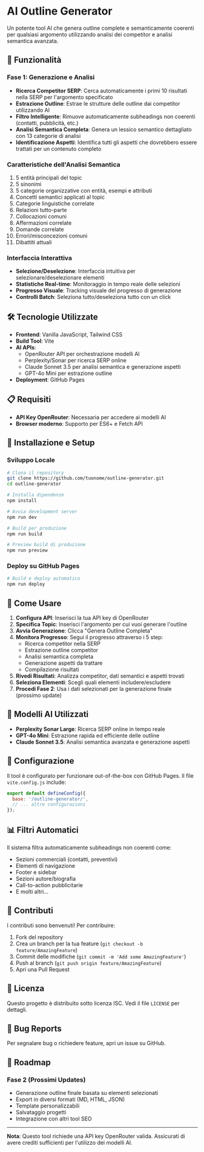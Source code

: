 # AI Outline Generator

Un potente tool AI che genera outline complete e semanticamente coerenti per qualsiasi argomento utilizzando analisi dei competitor e analisi semantica avanzata.

## 🚀 Funzionalità

### Fase 1: Generazione e Analisi
- **Ricerca Competitor SERP**: Cerca automaticamente i primi 10 risultati nella SERP per l'argomento specificato
- **Estrazione Outline**: Estrae le strutture delle outline dai competitor utilizzando AI
- **Filtro Intelligente**: Rimuove automaticamente subheadings non coerenti (contatti, pubblicità, etc.)
- **Analisi Semantica Completa**: Genera un lessico semantico dettagliato con 13 categorie di analisi
- **Identificazione Aspetti**: Identifica tutti gli aspetti che dovrebbero essere trattati per un contenuto completo

### Caratteristiche dell'Analisi Semantica
1. 5 entità principali del topic
2. 5 sinonimi 
3. 5 categorie organizzative con entità, esempi e attributi
4. Concetti semantici applicati al topic
5. Categorie linguistiche correlate
6. Relazioni tutto-parte
7. Collocazioni comuni
8. Affermazioni correlate
9. Domande correlate
10. Errori/misconcezioni comuni
11. Dibattiti attuali

### Interfaccia Interattiva
- **Selezione/Deselezione**: Interfaccia intuitiva per selezionare/deselezionare elementi
- **Statistiche Real-time**: Monitoraggio in tempo reale delle selezioni
- **Progresso Visuale**: Tracking visuale del progresso di generazione
- **Controlli Batch**: Seleziona tutto/deseleziona tutto con un click

## 🛠 Tecnologie Utilizzate

- **Frontend**: Vanilla JavaScript, Tailwind CSS
- **Build Tool**: Vite
- **AI APIs**: 
  - OpenRouter API per orchestrazione modelli AI
  - Perplexity/Sonar per ricerca SERP online
  - Claude Sonnet 3.5 per analisi semantica e generazione aspetti
  - GPT-4o Mini per estrazione outline
- **Deployment**: GitHub Pages

## 📋 Requisiti

- **API Key OpenRouter**: Necessaria per accedere ai modelli AI
- **Browser moderno**: Supporto per ES6+ e Fetch API

## 🚀 Installazione e Setup

### Sviluppo Locale

```bash
# Clona il repository
git clone https://github.com/tuonome/outline-generator.git
cd outline-generator

# Installa dipendenze
npm install

# Avvia development server
npm run dev

# Build per produzione
npm run build

# Preview build di produzione
npm run preview
```

### Deploy su GitHub Pages

```bash
# Build e deploy automatico
npm run deploy
```

## 📖 Come Usare

1. **Configura API**: Inserisci la tua API key di OpenRouter
2. **Specifica Topic**: Inserisci l'argomento per cui vuoi generare l'outline
3. **Avvia Generazione**: Clicca "Genera Outline Completa"
4. **Monitora Progresso**: Segui il progresso attraverso i 5 step:
   - Ricerca competitor nella SERP
   - Estrazione outline competitor
   - Analisi semantica completa
   - Generazione aspetti da trattare
   - Compilazione risultati
5. **Rivedi Risultati**: Analizza competitor, dati semantici e aspetti trovati
6. **Seleziona Elementi**: Scegli quali elementi includere/escludere
7. **Procedi Fase 2**: Usa i dati selezionati per la generazione finale (prossimo update)

## 🎯 Modelli AI Utilizzati

- **Perplexity Sonar Large**: Ricerca SERP online in tempo reale
- **GPT-4o Mini**: Estrazione rapida ed efficiente delle outline
- **Claude Sonnet 3.5**: Analisi semantica avanzata e generazione aspetti

## 🔧 Configurazione

Il tool è configurato per funzionare out-of-the-box con GitHub Pages. Il file `vite.config.js` include:

```javascript
export default defineConfig({
  base: '/outline-generator/',
  // ... altre configurazioni
});
```

## 📊 Filtri Automatici

Il sistema filtra automaticamente subheadings non coerenti come:
- Sezioni commerciali (contatti, preventivi)
- Elementi di navigazione  
- Footer e sidebar
- Sezioni autore/biografia
- Call-to-action pubblicitarie
- E molti altri...

## 🤝 Contributi

I contributi sono benvenuti! Per contribuire:

1. Fork del repository
2. Crea un branch per la tua feature (`git checkout -b feature/AmazingFeature`)
3. Commit delle modifiche (`git commit -m 'Add some AmazingFeature'`)
4. Push al branch (`git push origin feature/AmazingFeature`)
5. Apri una Pull Request

## 📄 Licenza

Questo progetto è distribuito sotto licenza ISC. Vedi il file `LICENSE` per dettagli.

## 🐛 Bug Reports

Per segnalare bug o richiedere feature, apri un issue su GitHub.

## 🚀 Roadmap

### Fase 2 (Prossimi Updates)
- Generazione outline finale basata su elementi selezionati
- Export in diversi formati (MD, HTML, JSON)
- Template personalizzabili
- Salvataggio progetti
- Integrazione con altri tool SEO

---

**Nota**: Questo tool richiede una API key OpenRouter valida. Assicurati di avere crediti sufficienti per l'utilizzo dei modelli AI.